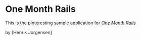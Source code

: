 # One Month Rails

This is the pinteresting sample application for
[*One Month Rails*](http://onemonthrails.com)

by [Henrik Jorgensen]